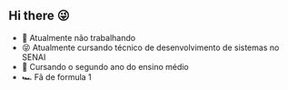 ## Hi there 😜

- 🙌 Atualmente não trabalhando 
- 😝 Atualmente cursando técnico de desenvolvimento de sistemas no SENAI
- 🤯 Cursando o segundo ano do ensino médio 
- 🏎️ Fã de formula 1
  

